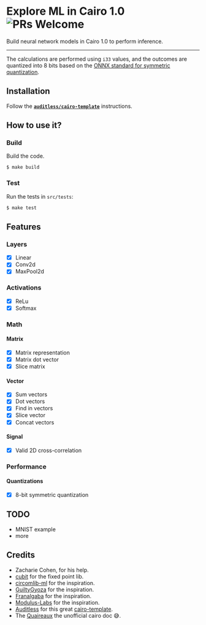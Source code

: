 # Explore ML in Cairo 1.0 ![PRs Welcome](https://img.shields.io/badge/PRs-welcome-green.svg)

Build neural network models in Cairo 1.0 to perform inference.

---

The calculations are performed using `i33` values, and the outcomes are quantized into 8 bits based on the [ONNX standard for symmetric quantization](https://onnxruntime.ai/docs/performance/quantization.html#quantization-overview).

## Installation

Follow the [**`auditless/cairo-template`**](https://github.com/auditless/cairo-template) instructions.

## How to use it?

### Build

Build the code.

```bash
$ make build
```

### Test

Run the tests in `src/tests`:

```bash
$ make test
```

## Features

### Layers
- [x] Linear
- [x] Conv2d
- [x] MaxPool2d

### Activations
- [x] ReLu
- [x] Softmax

### Math

#### Matrix
- [x] Matrix representation
- [x] Matrix dot vector
- [x] Slice matrix

#### Vector
- [x] Sum vectors
- [x] Dot vectors
- [x] Find in vectors
- [x] Slice vector
- [x] Concat vectors

#### Signal
- [x] Valid 2D cross-correlation

### Performance
#### Quantizations
- [x] 8-bit symmetric quantization

## TODO
- MNIST example
- more

## Credits
- Zacharie Cohen, for his help.
- [cubit](https://github.com/influenceth/cubit) for the fixed point lib.
- [circomlib-ml](https://github.com/socathie/circomlib-ml) for the inspiration.
- [GuiltyGyoza](https://github.com/guiltygyoza/tiny-dnn-on-starknet) for the inspiration.
- [Franalgaba](https://github.com/franalgaba/neural-network-cairo/tree/main/src) for the inspiration.
- [Modulus-Labs](https://github.com/Modulus-Labs/RockyBot) for the inspiration.
- [Auditless](https://github.com/auditless) for this great [cairo-template](https://github.com/auditless/cairo-template).
- The [Quaireaux](https://github.com/keep-starknet-strange/quaireaux) the unofficial cairo doc 😅.

